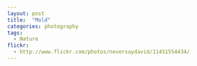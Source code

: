 ```yaml
---
layout: post
title:  "Mold"
categories: photography
tags:
  - Nature
flickr: 
  - http://www.flickr.com/photos/neversaydavid/11451554434/
---
```

